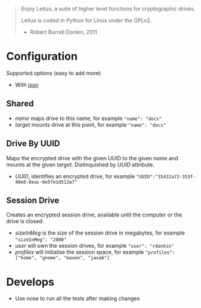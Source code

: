 > Enjoy Leitus, a suite of higher level functions for cryptographic drives.
> 
> Leitus is coded in Python for Linux under the GPLv2.
>
> - Robert Burrell Donkin, 2011

Configuration
=============

Supported options (easy to add more)

* With [json](http://www.json.org/)

Shared
------
 
- *name* maps drive to this name, for example `"name": "docs"`
- *target* mounts drive at this point, for example `"name": "docs"`

Drive By UUID 
-------------

Maps the encrypted drive with the given UUID to the given *name* and mounts
at the given *target*.
Distinquished by *UUID* attribute. 

- *UUID*,  identifies an encrypted drive, for example `"UUID":"35432a72-353f-48e8-8eac-6e5fe1d513a7"`

Session Drive
-------------

Creates an encrypted session drive, available until the computer or the drive is closed. 

- *sizeInMeg* is the size of the session drive in megabytes, for example `"sizeInMeg": "2000"`
- *user* will own the session drives, for example `"user": "rdonkin"`
- *profiles* will initialise the session space, for example `"profiles": ["home", "gnome", "maven", "java6"]`


Develops
========

* Use nose to run all the tests after making changes